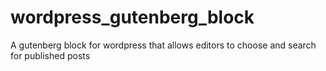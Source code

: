 # wordpress_gutenberg_block
A gutenberg block for wordpress that allows editors to choose and search for published posts
